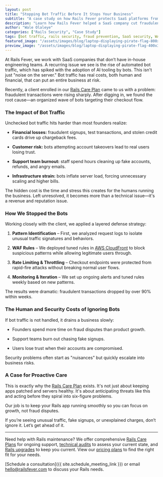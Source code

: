 ```yaml
---
layout: post
title: "Stopping Bot Traffic Before It Stops Your Business"
subtitle: "A case study on how Rails Fever protects SaaS platforms from the hidden costs of fraudulent traffic"
description: "Learn how Rails Fever helped a SaaS company cut fraudulent transactions by 90% by stopping bot traffic. A case study in Rails Care Plan security and stability. "
author: "Wale Olaleye"
categories: ["Rails Security", "Case Study"]
tags: [bot traffic, rails security, fraud prevention, SaaS security, WAF, Rails Care Plan, AWS Cloudfront]
featured_image: "/assets/images/blog/laptop-displaying-pirate-flag-800x600.webp"
preview_image: "/assets/images/blog/laptop-displaying-pirate-flag-400x300.webp"
---
```


At Rails Fever, we work with SaaS companies that don’t have in-house engineering teams. A recurring issue we see is the rise of automated bot traffic, which has spiked with the adoption of AI tooling by bots. This isn't just "noise on the server." Bot traffic has real costs, both human and financial, that can put an entire business at risk.

Recently, a client enrolled in our [Rails Care Plan](/services/rails_care_plan/) came to us with a problem: fraudulent transactions were rising sharply. After digging in, we found the root cause—an organized wave of bots targeting their checkout flow.

### The Impact of Bot Traffic

Unchecked bot traffic hits harder than most founders realize:

* **Financial losses:** fraudulent signups, test transactions, and stolen credit cards drive up chargeback fees.

* **Customer risk:** bots attempting account takeovers lead to real users losing trust.

* **Support team burnout:** staff spend hours cleaning up fake accounts, refunds, and angry emails.

* **Infrastructure strain:** bots inflate server load, forcing unnecessary scaling and higher bills.

The hidden cost is the time and stress this creates for the humans running the business. Left unresolved, it becomes more than a technical issue—it's a revenue and reputation issue.

### How We Stopped the Bots

Working closely with the client, we applied a layered defense strategy:

1. **Pattern Identification** – First, we analyzed request logs to isolate unusual traffic signatures and behaviors.

1. **WAF Rules** – We deployed tuned rules in [AWS CloudFront](https://aws.amazon.com/cloudfront/) to block suspicious patterns while allowing legitimate users through.

1. **Rate Limiting & Throttling** – Checkout endpoints were protected from rapid-fire attacks without breaking normal user flows.

1. **Monitoring & Iteration** – We set up ongoing alerts and tuned rules weekly based on new patterns.

The results were dramatic: fraudulent transactions dropped by over 90% within weeks.

### The Human and Security Costs of Ignoring Bots

If bot traffic is not handled, it drains a business slowly:

* Founders spend more time on fraud disputes than product growth.

* Support teams burn out chasing fake signups.

* Users lose trust when their accounts are compromised.

Security problems often start as "nuisances" but quickly escalate into business risks.

### A Case for Proactive Care

This is exactly why the [Rails Care Plan](/services/rails_care_plan/) exists. It's not just about keeping apps patched and servers healthy. It's about anticipating threats like this and acting before they spiral into six-figure problems.

Our job is to keep your Rails app running smoothly so you can focus on growth, not fraud disputes.

If you’re seeing unusual traffic, fake signups, or unexplained charges, don’t ignore it. Let’s get ahead of it.

---

Need help with Rails maintenance? We offer comprehensive [Rails Care Plans](/services/rails_care_plan/) for ongoing support, [technical audits](/services/rails_tech_audit/) to assess your current state, and [Rails upgrades](/services/rails_upgrade_express/) to keep you current. View our [pricing plans](/pricing/) to find the right fit for your needs.

[Schedule a consultation]({{ site.schedule_meeting_link }}) or email <a href="mailto:hello@railsfever.com" class="email-link">hello@railsfever.com</a> to discuss your Rails needs.
